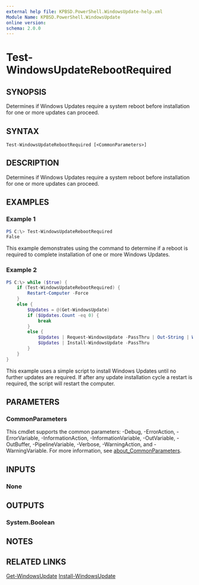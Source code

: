 ```yaml
---
external help file: KPBSD.PowerShell.WindowsUpdate-help.xml
Module Name: KPBSD.PowerShell.WindowsUpdate
online version:
schema: 2.0.0
---
```


# Test-WindowsUpdateRebootRequired

## SYNOPSIS
Determines if Windows Updates require a system reboot before installation for one or more updates can proceed.

## SYNTAX

```
Test-WindowsUpdateRebootRequired [<CommonParameters>]
```

## DESCRIPTION
Determines if Windows Updates require a system reboot before installation for one or more updates can proceed.

## EXAMPLES

### Example 1
```powershell
PS C:\> Test-WindowsUpdateRebootRequired
False
```

This example demonstrates using the command to determine if a reboot is required to complete installation of
one or more Windows Updates.

### Example 2
```powershell
PS C:\> while ($true) {
    if (Test-WindowsUpdateRebootRequired) {
        Restart-Computer -Force
    }
    else {
        $Updates = @(Get-WindowsUpdate)
        if ($Updates.Count -eq 0) {
            break
        }
        else {
            $Updates | Request-WindowsUpdate -PassThru | Out-String | Write-Verbose
            $Updates | Install-WindowsUpdate -PassThru
        }
    }
}
```

This example uses a simple script to install Windows Updates until no further updates are required.
If after any update installation cycle a restart is required, the script will restart the computer.

## PARAMETERS

### CommonParameters
This cmdlet supports the common parameters: -Debug, -ErrorAction, -ErrorVariable, -InformationAction, -InformationVariable, -OutVariable, -OutBuffer, -PipelineVariable, -Verbose, -WarningAction, and -WarningVariable. For more information, see [about_CommonParameters](http://go.microsoft.com/fwlink/?LinkID=113216).

## INPUTS

### None

## OUTPUTS

### System.Boolean

## NOTES

## RELATED LINKS
[Get-WindowsUpdate](./Get-WindowsUpdate.md)
[Install-WindowsUpdate](./Install-WindowsUpdate.md)